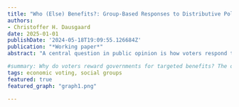 ```yaml
---
title: "Who (Else) Benefits?: Group-Based Responses to Distributive Policies"
authors:
- Christoffer H. Dausgaard
date: 2025-01-01
publishDate: '2024-05-18T19:09:55.126684Z'
publication: "*Working paper*"
abstract: "A central question in public opinion is how voters respond to distributive policies that benefit them. The common expectation is that voters reward incumbents for personal benefit, following a pocketbook voting logic. Yet, the pocketbook explanation has received little direct empirical scrutiny. In this paper, I challenge the pocketbook account and argue that existing studies conflate personal benefits with perceived benefits to voters’ in-groups. I theorize a group-based mechanism in which voters respond to distributive policies based on how they believe those policies affect certain salient in-groups. I test the argument in two empirical studies. First, using survey data on COVID-era stimulus checks in Denmark and the United States, I show that check recipients became more likely to believe their racial or geographical in-groups also benefited. These findings reveal that distributive perceptions are endogenous to personal benefit, casting doubt on the common attribution of policy effects to pocketbook voting. Second, to isolate the causal role of group-based perceptions, I field three pre-registered experiments in the two countries, randomly varying features of hypothetical cash transfer policies. Across experiments, I find that voters' political support depends at least as much on perceived in-group benefit as on personal gain. Importantly, these effects are highly group-dependent, emerging only for groups with strong political identities. Together, the findings show that group-based responses, not just pocketbook concerns, shape how voters react to policies that benefit them, helping explain the wide variation in policy effects across contexts."

#summary: Why do voters reward governments for targeted benefits? The obvious explanation is pocketbook motivations, i.e. the tendency to hold incumbents accountable for personal welfare changes. But in most cases, this behavior is equally consistent with a group-based response, i.e. voters rewarding the government for targeting their in-group. I test and find support for this alternative explanation in three survey experiments in Denmark and the US, suggesting that the effect is highly heterogeneous depending on group identity strength.
tags: economic voting, social groups
featured: true
featured_graph: "graph1.png"

---
```

